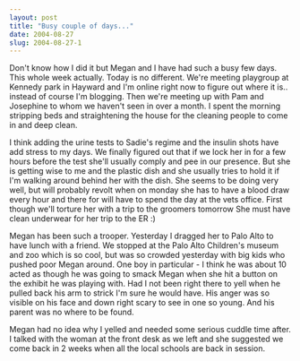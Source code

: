 ```yaml
---
layout: post
title: "Busy couple of days..."
date: 2004-08-27
slug: 2004-08-27-1
---
```


Don&apos;t know how I did it but Megan and I have had such a busy few days.  This whole week actually.  Today is no different.  We&apos;re meeting playgroup at Kennedy park in Hayward and I&apos;m online right now to figure out where it is.. instead of course I&apos;m blogging.  Then we&apos;re meeting up with Pam and Josephine to whom we haven&apos;t seen in over a month.  I spent the morning stripping beds and straightening the house for the cleaning people to come in and deep clean.  

  I think adding the urine tests to Sadie&apos;s regime and the insulin shots have add stress to my days.  We finally figured out that if we lock her in for a few hours before the test she&apos;ll usually comply and pee in our presence.  But she is getting wise to me and the plastic dish and she usually tries to hold it if I&apos;m walking around behind her with the dish.  She seems to be doing very well, but will probably revolt when on monday she has to have a blood draw every hour and there for will have to spend the day at the vets office.  First though we&apos;ll torture her with a trip to the groomers tomorrow She must have clean underwear for her trip to the ER :)

Megan has been such a trooper.  Yesterday I dragged her to Palo Alto to have lunch with a friend.  We stopped at the Palo Alto Children&apos;s museum and zoo which is so cool, but was so crowded yesterday with big kids who pushed poor Megan around.  One boy in particular - I think he was about 10 acted as though he was going to smack Megan when she hit a button on the exhibit he was playing with.  Had I not been right there to yell when he pulled back his arm to strick I&apos;m sure he would have.  His anger was so visible on his face and down right scary to see in one so young.  And  his parent was no where to be found.   

Megan had no idea why I yelled and needed some serious cuddle time after.   I talked with the woman at the front desk as we left and she suggested we come back in 2 weeks when all the local schools are back in session.  

